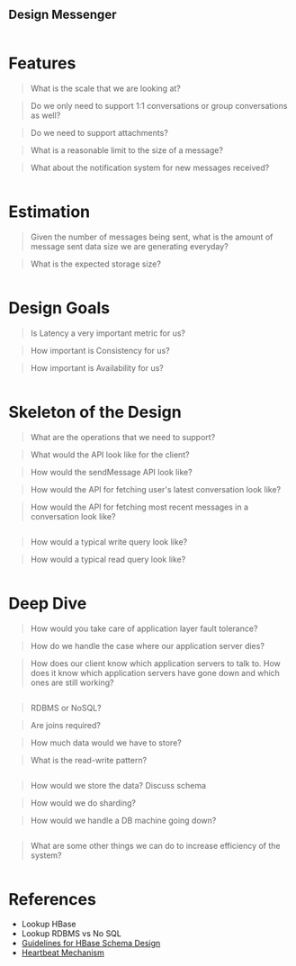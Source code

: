 ## Design Messenger

<img src="../images/design-messenger-1.png" alt="">

Features
========

> What is the scale that we are looking at? 

> Do we only need to support 1:1 conversations or group conversations as well? 

> Do we need to support attachments?

> What is a reasonable limit to the size of a message? 

> What about the notification system for new messages received? 

<img src="../images/design-messenger-2.png" alt="">


Estimation
==========

> Given the number of messages being sent, what is the amount of message sent data size we are generating everyday?

> What is the expected storage size?


<img src="../images/design-messenger-3.png" alt="">


Design Goals
============

> Is Latency a very important metric for us?

> How important is Consistency for us?

> How important is Availability for us?

<img src="../images/design-messenger-4.png" alt="">


Skeleton of the Design
======================

> What are the operations that we need to support?

> What would the API look like for the client?

> How would the sendMessage API look like?

> How would the API for fetching user's latest conversation look like?

> How would the API for fetching most recent messages in a conversation look like?

<img src="../images/design-messenger-5.png" alt="">

> How would a typical write query look like?

> How would a typical read query look like?

<img src="../images/design-messenger-6.png" alt="">

Deep Dive
=========

> How would you take care of application layer fault tolerance?

> How do we handle the case where our application server dies?

> How does our client know which application servers to talk to. How does it know which application servers have gone down and which ones are still working?

<img src="../images/design-messenger-7.png" alt="">

> RDBMS or NoSQL?

> Are joins required?

> How much data would we have to store?

> What is the read-write pattern?

<img src="../images/design-messenger-8.png" alt="">

> How would we store the data? Discuss schema

> How would we do sharding?

> How would we handle a DB machine going down?

<img src="../images/design-messenger-9.png" alt="">

> What are some other things we can do to increase efficiency of the system?

<img src="../images/design-messenger-10.png" alt="">

References
==========

* Lookup HBase
* Lookup RDBMS vs No SQL
* [Guidelines for HBase Schema Design](https://www.mapr.com/blog/guidelines-hbase-schema-design)
* [Heartbeat Mechanism](https://searchdatacenter.techtarget.com/definition/Heartbeat)